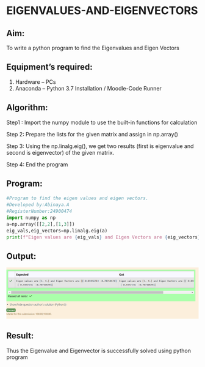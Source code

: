 # EIGENVALUES-AND-EIGENVECTORS
## Aim:
To write a python program to find the Eigenvalues and Eigen Vectors
## Equipment’s required:
1. 	Hardware – PCs
2. 	Anaconda – Python 3.7 Installation / Moodle-Code Runner
## Algorithm:
Step1 :
Import the numpy module to use the built-in functions for calculation

Step 2:
Prepare the lists for the given matrix and assign in np.array()

Step 3:
Using the np.linalg.eig(), we get two results (first is eigenvalue and second is eigenvector) of the given matrix.

Step 4:
End the program

## Program:
```python
#Program to find the eigen values and eigen vectors.
#Developed by:Abinaya.A 
#RegisterNumber:24900474
import numpy as np
a=np.array([[2,2],[1,3]])
eig_vals,eig_vectors=np.linalg.eig(a)
print(f"Eigen values are {eig_vals} and Eigen Vectors are {eig_vectors}")
```



## Output:
![alt text](<Screenshot 2024-11-02 065356.png>)
## Result:
Thus the Eigenvalue and Eigenvector is successfully solved using python program

